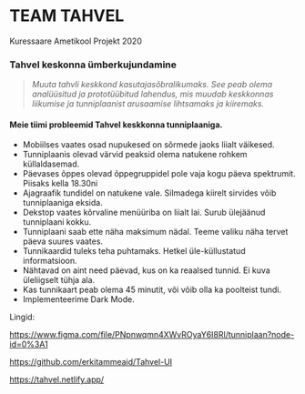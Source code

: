 # TEAM TAHVEL
Kuressaare Ametikool Projekt 2020

### Tahvel keskonna ümberkujundamine

> _Muuta tahvli keskkond kasutajasõbralikumaks. See peab olema analüüsitud ja prototüübitud lahendus, mis muudab keskkonnas liikumise ja tunniplaanist arusaamise lihtsamaks ja kiiremaks._

#### Meie tiimi probleemid Tahvel keskkonna tunniplaaniga.

- Mobiilses vaates osad nupukesed on sõrmede jaoks liialt väikesed.
- Tunniplaanis olevad värvid peaksid olema natukene rohkem küllaldasemad.
- Päevases õppes olevad õppegruppidel pole vaja kogu päeva spektrumit. Piisaks kella 18.30ni
- Ajagraafik tundidel on natukene vale. Silmadega kiirelt sirvides võib tunniplaaniga eksida.
- Dekstop vaates kõrvaline menüüriba on liialt lai.  Surub ülejäänud tunniplaani kokku.
- Tunniplaani saab ette näha maksimum nädal. Teeme valiku näha tervet päeva suures vaates.
- Tunnikaardid tuleks teha puhtamaks. Hetkel üle-küllustatud informatsioon.
- Nähtavad on aint need päevad, kus on ka reaalsed tunnid. Ei kuva üleliigselt tühja ala.
- Kas tunnikaart peab olema 45 minutit, või võib olla ka poolteist tundi.
- Implementeerime Dark Mode.


Lingid:

https://www.figma.com/file/PNpnwqmn4XWvROyaY6I8Rl/tunniplaan?node-id=0%3A1

https://github.com/erkitammeaid/Tahvel-UI

https://tahvel.netlify.app/
